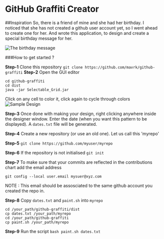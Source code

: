 # GitHub Graffiti Creator

##Inspiration
So, there is a friend of mine and she had her birthday. I noticed that she has not created a github user account yet, so I went ahead to create one for her. And wrote this application, to design and create a special birthday message for her. 

![The birthday message](https://github.com/mavrk/github-graffiti/blob/master/images/demo.png "The birthday message")

###How to get started ?

**Step-1** Clone this repository
					`git clone https://github.com/mavrk/github-graffiti`
**Step-2** Open the GUI editor
```
cd github-graffiti
cd dist
java -jar Selectable_Grid.jar
```
Click on any cell to color it, click again to cycle through colors
![Sample Design](https://github.com/mavrk/github-graffiti/blob/master/images/demo2.png "Sample Design")

**Step-3** Once done with making your design, right clicking anywhere inside the designer window. Enter the date (when you want this pattern to be displayed). A `dates.txt` file will be generated.

**Step-4**  Create a new repository (or use an old one). Let us call this 'myrepo'

**Step-5** `git clone https://github.com/myuser/myrepo`

**Step-6** If the repository is not initialised `git init`

**Step-7** To make sure that your commits are reflected in the contributions chart add the email address 

`git config --local user.email mysuer@xyz.com`

NOTE : This email should be assosciated to the same github account you created the repo in.

**Step-8** Copy `dates.txt` and `paint.sh` into `myrepo`

```
cd /your_path/github-graffiti/dist
cp dates.txt /your_path/myrepo
cd /your_path/github-graffiti
cp paint.sh /your_path/myrepo
```
**Step-9** Run the script
`bash paint.sh dates.txt`



